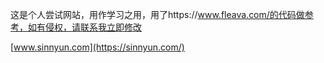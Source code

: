 这是个人尝试网站，用作学习之用，用了https://www.fleava.com/的代码做参考，如有侵权，请联系我立即修改

[www.sinnyun.com](https://sinnyun.com/)
